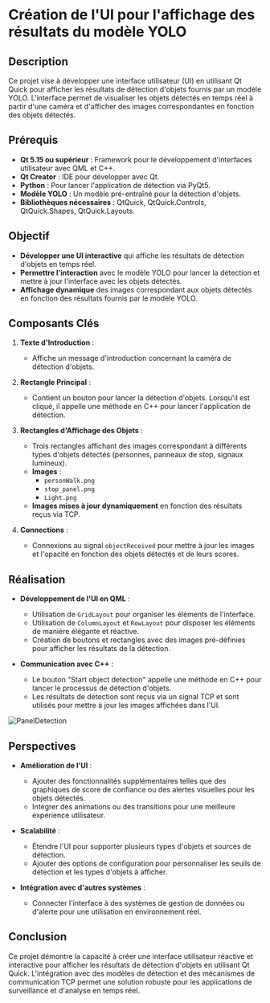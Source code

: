 # Création de l'UI pour l'affichage des résultats du modèle YOLO

## Description

Ce projet vise à développer une interface utilisateur (UI) en utilisant Qt Quick pour afficher les résultats de détection d'objets fournis par un modèle YOLO. L'interface permet de visualiser les objets détectés en temps réel à partir d'une caméra et d'afficher des images correspondantes en fonction des objets détectés.

## Prérequis

- **Qt 5.15 ou supérieur** : Framework pour le développement d'interfaces utilisateur avec QML et C++.
- **Qt Creator** : IDE pour développer avec Qt.
- **Python** : Pour lancer l'application de détection via PyQt5.
- **Modèle YOLO** : Un modèle pré-entraîné pour la détection d'objets.
- **Bibliothèques nécessaires** : QtQuick, QtQuick.Controls, QtQuick.Shapes, QtQuick.Layouts.

## Objectif

- **Développer une UI interactive** qui affiche les résultats de détection d'objets en temps réel.
- **Permettre l'interaction** avec le modèle YOLO pour lancer la détection et mettre à jour l'interface avec les objets détectés.
- **Affichage dynamique** des images correspondant aux objets détectés en fonction des résultats fournis par le modèle YOLO.

## Composants Clés

1. **Texte d'Introduction** :
   - Affiche un message d'introduction concernant la caméra de détection d'objets.

2. **Rectangle Principal** :
   - Contient un bouton pour lancer la détection d'objets. Lorsqu'il est cliqué, il appelle une méthode en C++ pour lancer l'application de détection.

3. **Rectangles d'Affichage des Objets** :
   - Trois rectangles affichant des images correspondant à différents types d'objets détectés (personnes, panneaux de stop, signaux lumineux).
   - **Images** :
     - `personWalk.png`
     - `stop_panel.png`
     - `Light.png`
   - **Images mises à jour dynamiquement** en fonction des résultats reçus via TCP.

4. **Connections** :
   - Connexions au signal `objectReceived` pour mettre à jour les images et l'opacité en fonction des objets détectés et de leurs scores.

## Réalisation

- **Développement de l'UI en QML** :
  - Utilisation de `GridLayout` pour organiser les éléments de l'interface.
  - Utilisation de `ColumnLayout` et `RowLayout` pour disposer les éléments de manière élégante et réactive.
  - Création de boutons et rectangles avec des images pré-définies pour afficher les résultats de la détection.

- **Communication avec C++** :
  - Le bouton "Start object detection" appelle une méthode en C++ pour lancer le processus de détection d'objets.
  - Les résultats de détection sont reçus via un signal TCP et sont utilisés pour mettre à jour les images affichées dans l'UI.



![PanelDetection](https://github.com/user-attachments/assets/81fea101-27ac-4889-b439-ced3c06066d9)



## Perspectives

- **Amélioration de l'UI** :
  - Ajouter des fonctionnalités supplémentaires telles que des graphiques de score de confiance ou des alertes visuelles pour les objets détectés.
  - Intégrer des animations ou des transitions pour une meilleure expérience utilisateur.

- **Scalabilité** :
  - Étendre l'UI pour supporter plusieurs types d'objets et sources de détection.
  - Ajouter des options de configuration pour personnaliser les seuils de détection et les types d'objets à afficher.

- **Intégration avec d'autres systèmes** :
  - Connecter l'interface à des systèmes de gestion de données ou d'alerte pour une utilisation en environnement réel.

## Conclusion

Ce projet démontre la capacité à créer une interface utilisateur réactive et interactive pour afficher les résultats de détection d'objets en utilisant Qt Quick. L'intégration avec des modèles de détection et des mécanismes de communication TCP permet une solution robuste pour les applications de surveillance et d'analyse en temps réel.

